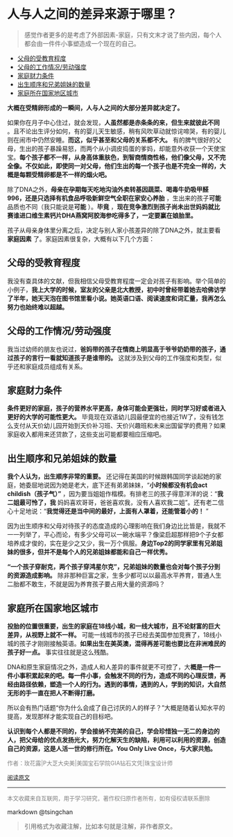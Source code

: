 人与人之间的差异来源于哪里？
===================

> 感觉作者更多的是考虑了外部因素-家庭，只有文末才说了些内因，每个人都会由一件件小事塑造成一个现在的自己。

- [父母的受教育程度](#父母的受教育程度)
- [父母的工作情况/劳动强度](#父母的工作情况劳动强度)
- [家庭财力条件](#家庭财力条件)
- [出生顺序和兄弟姐妹的数量](#出生顺序和兄弟姐妹的数量)
- [家庭所在国家地区城市](#家庭所在国家地区城市)


  
**大概在受精卵形成的一瞬间，人与人之间的大部分差异就决定了。**

如果你在月子中心住过，就会发现，**人虽然都是赤条条的来，但生来就彼此不同** 。且不论出生评分如何，有的婴儿天生敏感，稍有风吹草动就惊诧啼哭，有的婴儿则在闹市中仍然安睡。**而这，似乎甚至和父母的关系都不大。** 有的脾气很好的父母，生出的孩子暴躁易怒，而两个从小调皮捣蛋的爹妈，却能意外收获一个天使宝宝。**每个孩子都不一样，从身高体重肤色，到智商情商性格，他们像父母，又不完全像。不仅如此，即使同一对父母，他们生出的每一个孩子也是不完全一样的，大概是每颗受精卵都是不一样的烟火吧。**

除了DNA之外，**母亲在孕期每天吃地沟油外卖转基因蔬菜、喝毒牛奶吸甲醛996，还是只选择有机食品呼吸新鲜空气全职在家安心养胎** ，生出来的孩子**可能** 品质也不同（我只能说是**可能** ）。**毕竟** ，**现在竞争激烈到孩子尚未出世妈妈就比赛谁进口维生素钙片DHA燕窝阿胶海参吃得多了，一定要赢在娘胎里。**



孩子从母亲身体里分离之后，决定与别人家小孩差异的除了DNA之外，就主要看**家庭因素** 了。家庭因素很复杂，大概有以下几个方面：

## 父母的受教育程度

我没有查具体的文献，但我相信父母受教育程度一定会对孩子有影响。举个简单的小例子，**我上大学的时候，室友的父亲是北大教授，初中时曾经带着她去哈佛访学了半年，她天天泡在图书馆里看小说。她英语口语、阅读速度和词汇量，我再怎么努力也始终难以超越。**

## 父母的工作情况/劳动强度

我当过幼师的朋友也说过，**爸妈带的孩子在情商上明显高于爷爷奶奶带的孩子，通过孩子的言行一看就知道孩子是谁带的。** 这就涉及到父母的工作强度和类型，似乎还和家庭成员组成有关系。

## 家庭财力条件

**条件更好的家庭，孩子的营养水平更高，身体可能会更强壮，同时学习好或者进入更好的大学的可能性更大。** 毕竟现在双语幼儿园最便宜的也接近1W了，没有钱怎么支付从天价幼儿园开始到天价补习班、天价兴趣班和未来出国留学的费用？如果家庭收入都用来还贷款了，这些支出可能都要相应压缩吧。

## 出生顺序和兄弟姐妹的数量

**我个人认为，出生顺序非常的重要。** 还记得在美国的时候跟韩国同学谈起她的家庭，她委屈地说因为她是老大，底下还有弟弟妹妹，“**小时候都没有机会act childish（孩子气）”**  ，因为要当姐姐作楷模。有排老三的孩子得意洋洋的说：“**我二姐最可怜了，我** 妈妈喜欢哥哥，爸爸喜欢我，没有人喜欢我二姐”。还有老二信心十足地说：“**我觉得还是当中间的最好，上面有人罩着，还能管着小的！** ”

因为出生顺序和父母对待孩子的态度造成的心理影响在我们身边比比皆是，我就不一一列举了，平心而论，有多少父母可以一碗水端平？像梁启超那样把9个子女都培养成才俊的，实在是少之又少，我一万个佩服。**身边Top2的同学家里有兄弟姐妹的很多，但并不是每个人的兄弟姐妹都能和自己一样优秀。**

**“一个孩子穿耐克，两个孩子穿鸿星尔克”，兄弟姐妹的数量也会对每个孩子分到的资源造成影响。** 除非那种巨富之家，生多少都可以以最高水平养育，普通人生二胎都不敢生，不就是因为养育孩子要占用大量的资源吗？

## 家庭所在国家地区城市

**投胎的位置很重要，出生的家庭在18线小城，和一线大城市，且不论财富的巨大差异，从视野上就不一样。** 可能一线城市的孩子已经去美国参加竞赛了，18线小城的孩子才刚刚接触英语。**如果出生在美英澳，混得再差可能也要比在非洲难民的孩子好一点。** 事实往往就是这么残酷。



DNA和原生家庭情况之外，造成人和人差异的事件就更不可控了，大**概是一件一件小事积累起来的吧。每一件小事，会触发不同的行为，造成不同的心理反馈，再经由路径依赖，塑造一个人的行为。遇到的事情，遇到的人，学到的知识，大自然无形的手一直在把人不断得打磨。** 

所以会有热门话题“你为什么会成了自己讨厌的人的样子？”大概是随着认知水平的提高，发现那样才能实现自己的目标吧。

**认识到每个人都是不同的，学会接纳不完美的自己，学会珍惜独一无二的身边的人，把父母给的优点发扬光大，努力化解天生的缺陷，利用可以利用的资源，创造自己的资源，这是人活一世的修行所在。You Only Live Once，与大家共勉。**


<font size=2 color=grey>作者：玫花露|P大芝大央美|美国宝石学院GIA钻石文凭|珠宝设计师</font>

<font size=2 color=grey>[阅读原文](https://www.zhihu.com/question/318110108/answer/638220605)</font>


----
<font size=2 color='grey'>本文收藏来自互联网，用于学习研究，著作权归原作者所有，如有侵权请联系删除</font>

markdown @tsingchan 

> 引用格式为收藏注解，比如本句就是注解，非作者原文。
